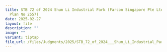 ```yaml
---
title: STB 72 of 2024 Shun Li Industrial Park (Farcon Singapore Pte Ltd MCST
  Plan No 2557)
date: 2025-02-27
layout: file
description: ""
image: ""
variant: tiptap
file_url: /files/Judgments/2025/STB_72_of_2024___Shun_Li_Industrial_Park_GD.pdf
---
```

